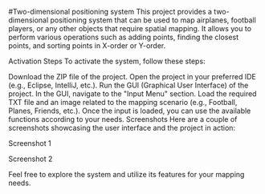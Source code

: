 
#Two-dimensional positioning system
This project provides a two-dimensional positioning system that can be used to map airplanes, football players, or any other objects that require spatial mapping. It allows you to perform various operations such as adding points, finding the closest points, and sorting points in X-order or Y-order.

Activation Steps
To activate the system, follow these steps:

Download the ZIP file of the project.
Open the project in your preferred IDE (e.g., Eclipse, IntelliJ, etc.).
Run the GUI (Graphical User Interface) of the project.
In the GUI, navigate to the "Input Menu" section.
Load the required TXT file and an image related to the mapping scenario (e.g., Football, Planes, Friends, etc.).
Once the input is loaded, you can use the available functions according to your needs.
Screenshots
Here are a couple of screenshots showcasing the user interface and the project in action:

Screenshot 1

Screenshot 2

Feel free to explore the system and utilize its features for your mapping needs.
